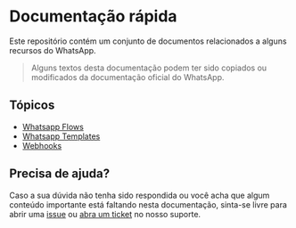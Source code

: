# Documentação rápida

Este repositório contém um conjunto de documentos relacionados a alguns recursos do WhatsApp.

> Alguns textos desta documentação podem ter sido copiados ou modificados da documentação oficial do WhatsApp.

## Tópicos

- [Whatsapp Flows](flows/README.md)
- [Whatsapp Templates](templates/README.md)
- [Webhooks](webhooks/README.md)

## Precisa de ajuda?

Caso a sua dúvida não tenha sido respondida ou você acha que algum conteúdo importante está faltando nesta documentação, sinta-se livre para abrir uma [issue](https://github.com/positusapps/quick-docs/issues) ou [abra um ticket](https://studio.posit.us/suporte) no nosso suporte.

